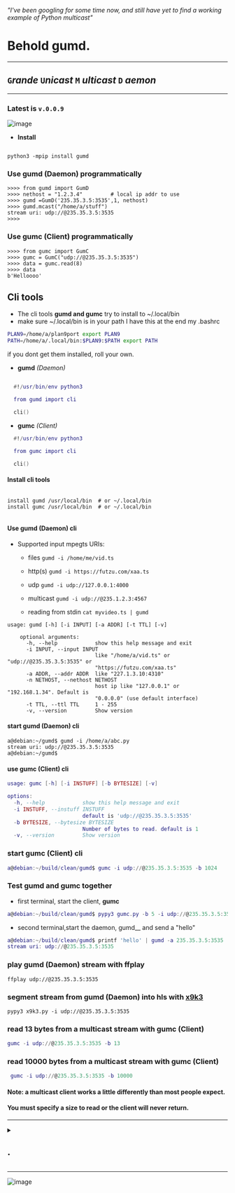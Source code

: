 <I> "I've been googling for some time now, and still have yet to find a working example of Python multicast"</I>

#  Behold gumd.

---
## `G`<I>rande</I> `U`<I>nicast</I> `M` <I>ulticast</I> `D` <I>aemon</I> 


---

### Latest is `v.0.0.9`

![image](https://user-images.githubusercontent.com/52701496/223828007-7d5e0bbc-7a21-400a-8ea8-5eff9620bc5a.png)


* __Install__

```smalltalk

python3 -mpip install gumd

```

### Use gumd (Daemon) programmatically
```py3
>>>> from gumd import GumD
>>>> nethost = "1.2.3.4"         # local ip addr to use
>>>> gumd =GumD('235.35.3.5:3535',1, nethost)
>>>> gumd.mcast("/home/a/stuff")
stream uri: udp://@235.35.3.5:3535
>>>>
```
### Use gumc (Client) programmatically
```py3
>>>> from gumc import GumC
>>>> gumc = GumC("udp://@235.35.3.5:3535")
>>>> data = gumc.read(8)
>>>> data
b'Helloooo'

```
## Cli tools
* The cli tools __gumd and gumc__ try to install to ~/.local/bin
* make sure ~/.local/bin is in your path I have this at the end my .bashrc 
```sh
PLAN9=/home/a/plan9port export PLAN9
PATH=/home/a/.local/bin:$PLAN9:$PATH export PATH
```
 if you dont get them installed, roll your own.
 
* __gumd__ _(Daemon)_

 ```lua

   #!/usr/bin/env python3

   from gumd import cli 

   cli()
```

* __gumc__ _(Client)_

```lua
  #!/usr/bin/env python3

  from gumc import cli 

  cli()


```
#### Install cli tools
```

install gumd /usr/local/bin  # or ~/.local/bin
install gumc /usr/local/bin  # or ~/.local/bin


```
#### __Use gumd (Daemon) cli__

   * Supported input mpegts URIs:
   
     
     * files  `gumd -i /home/me/vid.ts`
     
     * http(s) `gumd -i https://futzu.com/xaa.ts`
     
     * udp `gumd -i udp://127.0.0.1:4000`

     * multicast `gumd -i udp://@235.1.2.3:4567`
     
     * reading from stdin `cat myvideo.ts | gumd`

```smalltalk
usage: gumd [-h] [-i INPUT] [-a ADDR] [-t TTL] [-v]

    optional arguments:
      -h, --help            show this help message and exit
      -i INPUT, --input INPUT
                            like "/home/a/vid.ts" or "udp://@235.35.3.5:3535" or
                            "https://futzu.com/xaa.ts"
      -a ADDR, --addr ADDR  like "227.1.3.10:4310"
      -n NETHOST, --nethost NETHOST
                            host ip like "127.0.0.1" or "192.168.1.34". Default is
                            "0.0.0.0" (use default interface)
      -t TTL, --ttl TTL     1 - 255
      -v, --version         Show version
```
#### __start gumd (Daemon) cli__
```smalltalk
a@debian:~/gumd$ gumd -i /home/a/abc.py 
stream uri: udp://@235.35.3.5:3535
a@debian:~/gumd$ 
```
#### __use gumc (Client) cli__
```lua
usage: gumc [-h] [-i INSTUFF] [-b BYTESIZE] [-v]

options:
  -h, --help            show this help message and exit
  -i INSTUFF, --instuff INSTUFF
                        default is 'udp://@235.35.3.5:3535'
  -b BYTESIZE, --bytesize BYTESIZE
                        Number of bytes to read. default is 1
  -v, --version         Show version
```

### start gumc (Client) cli
```lua
a@debian:~/build/clean/gumd$ gumc -i udp://@235.35.3.5:3535 -b 1024

```
### Test gumd and gumc together
* first terminal, start the client, __gumc__
```lua
a@debian:~/build/clean/gumd$ pypy3 gumc.py -b 5 -i udp://@235.35.3.5:3535
```
* second terminal,start the daemon, gumd__ and send a "hello"
```lua
a@debian:~/build/clean/gumd$ printf 'hello' | gumd -a 235.35.3.5:3535
stream uri: udp://@235.35.3.5:3535
```
### play gumd (Daemon) stream with ffplay

```smalltalk
ffplay udp://@235.35.3.5:3535
```
### segment stream from gumd  (Daemon) into hls with [x9k3](https://github.com/futzu/x9k3)

```smalltalk
pypy3 x9k3.py -i udp://@235.35.3.5:3535
```
     
### read 13 bytes from a multicast stream with gumc (Client)
 ```lua
 gumc -i udp://@235.35.3.5:3535 -b 13
 ```
### read 10000 bytes from a multicast stream with gumc (Client)
 ```lua
  gumc -i udp://@235.35.3.5:3535 -b 10000
```
#### Note: a multicast client works a little differently than most people expect.
#### You must specify a size to read or the client will never return.
___


<details> <summary><h2> .</h2> </summary>

 Phase One: Expose the Pep Deep State
</h2> </summary>
  * [Phase One has begun](https://github.com/python/peps/compare/main...futzu:peps:main)
  
</details>


___

![image](https://user-images.githubusercontent.com/52701496/166299701-72ee908a-5053-45fc-a716-4b8ca4b1ef32.png)
